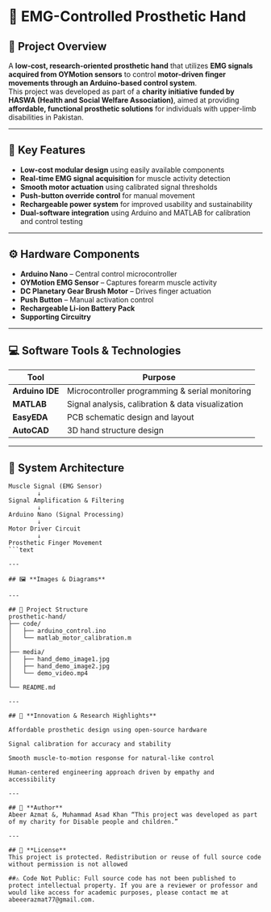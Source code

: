 # 🦾 EMG-Controlled Prosthetic Hand

## 📘 Project Overview
A **low-cost, research-oriented prosthetic hand** that utilizes **EMG signals acquired from OYMotion sensors** to control **motor-driven finger movements through an Arduino-based control system**.  
This project was developed as part of a **charity initiative funded by HASWA (Health and Social Welfare Association)**, aimed at providing **affordable, functional prosthetic solutions** for individuals with upper-limb disabilities in Pakistan.

---

## 🎯 Key Features
- **Low-cost modular design** using easily available components  
- **Real-time EMG signal acquisition** for muscle activity detection  
- **Smooth motor actuation** using calibrated signal thresholds  
- **Push-button override control** for manual movement  
- **Rechargeable power system** for improved usability and sustainability  
- **Dual-software integration** using Arduino and MATLAB for calibration and control testing  

---

## ⚙️ Hardware Components
- **Arduino Nano** – Central control microcontroller  
- **OYMotion EMG Sensor** – Captures forearm muscle activity  
- **DC Planetary Gear Brush Motor** – Drives finger actuation  
- **Push Button** – Manual activation control  
- **Rechargeable Li-ion Battery Pack**  
- **Supporting Circuitry**
  
---

## 💻 Software Tools & Technologies
| Tool | Purpose |
|------|----------|
| **Arduino IDE** | Microcontroller programming & serial monitoring |
| **MATLAB** | Signal analysis, calibration & data visualization |
| **EasyEDA** | PCB schematic design and layout |
| **AutoCAD** | 3D hand structure design |

---

## 🧩 System Architecture
```text
Muscle Signal (EMG Sensor)
        ↓
Signal Amplification & Filtering
        ↓
Arduino Nano (Signal Processing)
        ↓
Motor Driver Circuit
        ↓
Prosthetic Finger Movement
```text

---

## 🖼️ **Images & Diagrams**

---

## 📁 Project Structure
prosthetic-hand/
├── code/
│   ├── arduino_control.ino
│   └── matlab_motor_calibration.m
│
├── media/
│   ├── hand_demo_image1.jpg
│   ├── hand_demo_image2.jpg
│   └── demo_video.mp4
│
└── README.md

---

## 🧠 **Innovation & Research Highlights**

Affordable prosthetic design using open-source hardware

Signal calibration for accuracy and stability

Smooth muscle-to-motion response for natural-like control

Human-centered engineering approach driven by empathy and accessibility

---

## 👤 **Author**
Abeer Azmat &, Muhammad Asad Khan “This project was developed as part of my charity for Disable people and children.”

---

## 📜 **License**
This project is protected. Redistribution or reuse of full source code without permission is not allowed

##⚠️ Code Not Public: Full source code has not been published to protect intellectual property. If you are a reviewer or professor and would like access for academic purposes, please contact me at abeeerazmat77@gmail.com.
